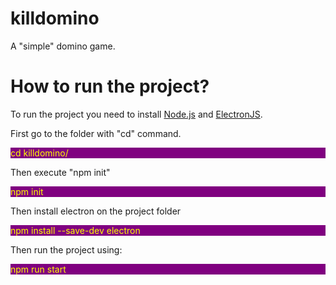 # killdomino
A "simple" domino game.

<style>
  .code{
    background-color: purple;
    color:yellow;
  }
</style>

<h1>How to run the project?</h1>
<p>
  To run the project you need to install <a href="https://nodejs.org/en/">Node.js</a> and <a href="https://www.electronjs.org/">ElectronJS</a>.
</p>
<p></p>
<p>First go to the folder with "cd" command.</p>
<p></p>
<div class="code">
  cd killdomino/
</div>
<p></p>
<p>Then execute "npm init"</p>
<div class="code">
  npm init
</div>
<p></p>
<p>Then install electron on the project folder</p>
<p></p>
<div class="code">
  npm install --save-dev electron
</div>
<p></p>
<p>Then run the project using:</p>
<p></p>
<div class="code">
  npm run start
</div>


